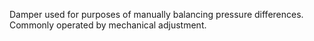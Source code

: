 Damper used for purposes of manually balancing pressure differences.  Commonly operated by mechanical adjustment.